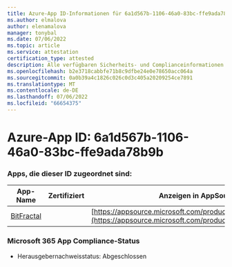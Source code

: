 ```yaml
---
title: Azure-App ID-Informationen für 6a1d567b-1106-46a0-83bc-ffe9ada78b9b
ms.author: elmalova
author: elenamalova
manager: tonybal
ms.date: 07/06/2022
ms.topic: article
ms.service: attestation
certification_type: attested
description: Alle verfügbaren Sicherheits- und Complianceinformationen für 6a1d567b-1106-46a0-83bc-ffe9ada78b9b.
ms.openlocfilehash: b2e3718cabbfe71b8c9dfbe24e0e78650acc064a
ms.sourcegitcommit: 0a0b39a4c1826c026c0d3c405a20209254ce7891
ms.translationtype: MT
ms.contentlocale: de-DE
ms.lasthandoff: 07/06/2022
ms.locfileid: "66654375"
---
```

# <a name="azure-app-id-6a1d567b-1106-46a0-83bc-ffe9ada78b9b"></a>Azure-App ID: 6a1d567b-1106-46a0-83bc-ffe9ada78b9b


### <a name="apps-associated-with-this-id"></a>Apps, die dieser ID zugeordnet sind:
| **App-Name** | **Zertifiziert** | **Anzeigen in AppSource** |
|--------------|---------------|-----------------------|
| [BitFractal](../forward/WA200004172.md) |  | [https://appsource.microsoft.com/product/office/WA200004172](https://appsource.microsoft.com/product/office/WA200004172) |

### <a name="microsoft-365-app-compliance-status"></a>Microsoft 365 App Compliance-Status
- Herausgebernachweisstatus: Abgeschlossen
